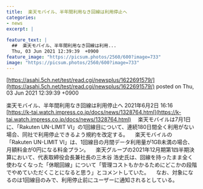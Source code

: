 ```yaml
---
title:  楽天モバイル、半年間利用なき回線は利用停止へ  
categories:
- news
excerpt: |
  
feature_text: |
  ##  楽天モバイル、半年間利用なき回線は利用...
  Thu, 03 Jun 2021 12:39:39  +0900
feature_image: "https://picsum.photos/2560/600?image=733"
image: "https://picsum.photos/2560/600?image=733"
---
```


[https://asahi.5ch.net/test/read.cgi/newsplus/1622691579/](https://asahi.5ch.net/test/read.cgi/newsplus/1622691579/)
posted on Thu, 03 Jun 2021 12:39:39  +0900

<!--more-->

楽天モバイル、半年間利用なき回線は利用停止へ 2021年6月2日 16:16 [https://k-tai.watch.impress.co.jp/docs/news/1328764.html](https://k-tai.watch.impress.co.jp/docs/news/1328764.html) 　楽天モバイルは7月1日に、「Rakuten UN-LIMIT VI」の1回線目について、連続180日間全く利用がない場合、同社で利用停止できるよう規約を改定する。 　楽天モバイルの「Rakuten UN-LIMIT VI」は、1回線目の月間データ利用量が1GB未満の場合、月額料金が0円になる料金プラン。 　楽天グループの2021年12月期第1四半期決算において、代表取締役会長兼社長の三木谷 浩史氏は、回線を持ったまま全く使わなくなった「休眠回線」について「管理コストもかかるためにどこかの段階でやめていただくことになると思う」とコメントしていた。 　なお、対象になるのは1回線目のみで、利用停止前にユーザーに通知されるとしている。
